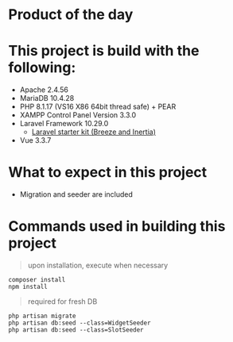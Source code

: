 # Product of the day

# This project is build with the following:

* Apache 2.4.56
* MariaDB 10.4.28
* PHP 8.1.17 (VS16 X86 64bit thread safe) + PEAR
* XAMPP Control Panel Version 3.3.0
* Laravel Framework 10.29.0
  * [Laravel starter kit (Breeze and Inertia)](https://laravel.com/docs/10.x/starter-kits#breeze-and-inertia)
* Vue 3.3.7

# What to expect in this project

* Migration and seeder are included


# Commands used in building this project

> upon installation, execute when necessary
```
composer install
npm install
```

> required for fresh DB
```
php artisan migrate
php artisan db:seed --class=WidgetSeeder
php artisan db:seed --class=SlotSeeder
```
